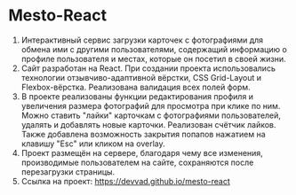 # Mesto-React
1. Интерактивный сервис загрузки карточек с фотографиями для обмена ими с другими пользователями, содержащий информацию о профиле пользователя и местах, которые он посетил в своей жизни.
2. Сайт разработан на React. При создании проекта использовались технологии отзывчиво-адаптивной вёрстки, CSS Grid-Layout и Flexbox-вёрстка. Реализована валидация всех полей форм.
3. В проекте реализованы функции редактирования профиля и увеличения размера фотографий для просмотра при клике по ним. Можно ставить "лайки" карточкам с фотографиями пользователей, удалять и добавлять новые карточки. Реализован счётчик лайков. Также добавлена возможность закрытия попапов нажатием на клавишу "Esc" или кликом на overlay.
4. Проект размещён на сервере, благодаря чему все изменения, производимые пользователем на сайте, сохраняются после перезагрузки страницы.
5. Ссылка на проект: https://devvad.github.io/mesto-react